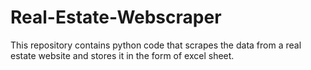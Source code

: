 # Real-Estate-Webscraper
This repository contains python code that scrapes the data from a real estate website and stores it in the form of excel sheet. 

